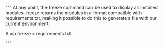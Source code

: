 """
At any point, the freeze command can be used to display all installed modules. freeze
returns the modules in a format compatible with requirements.txt, making it possible to
do this to generate a file with our current environment:

$ pip freeze > requirements.txt

"""